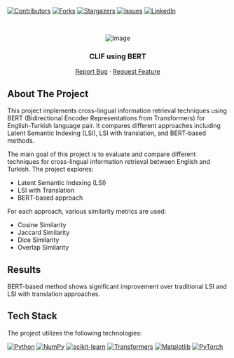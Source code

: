 <a name="readme-top"></a>


<!-- PROJECT SHIELDS -->
[![Contributors][contributors-shield]][contributors-url]
[![Forks][forks-shield]][forks-url]
[![Stargazers][stars-shield]][stars-url]
[![Issues][issues-shield]][issues-url]
[![LinkedIn][linkedin-shield]][linkedin-url]



<!-- PROJECT LOGO -->
<br />
<div align="center">

![Image](images/RISC-V-Processor-pipelined-datapth-with-33-instructions.drawio.png)


<h3 align="center">CLIF using BERT</h3>

  <p align="center">
<!--     <a href="https://github.com/youssef-mansor/CLIR-using-BERT">View Demo</a> -->
<!--     · -->
    <a href="https://github.com/youssef-mansor/CLIR-using-BERT/issues">Report Bug</a>
    ·
    <a href="https://github.com/youssef-mansor/CLIR-using-BERT/issues">Request Feature</a>
  </p>
</div>


<!-- ABOUT THE PROJECT -->


## About The Project

This project implements cross-lingual information retrieval techniques using BERT (Bidirectional Encoder Representations from Transformers) for English-Turkish language pair. It compares different approaches including Latent Semantic Indexing (LSI), LSI with translation, and BERT-based methods.

The main goal of this project is to evaluate and compare different techniques for cross-lingual information retrieval between English and Turkish. The project explores:

- Latent Semantic Indexing (LSI)
- LSI with Translation
- BERT-based approach

For each approach, various similarity metrics are used:

- Cosine Similarity
- Jaccard Similarity
- Dice Similarity
- Overlap Similarity

## Results

BERT-based method shows significant improvement over traditional LSI and LSI with translation approaches.

## Tech Stack

The project utilizes the following technologies:

[![Python](https://img.shields.io/badge/python-3670A0?style=for-the-badge&logo=python&logoColor=ffdd54)](https://www.python.org/)
[![NumPy](https://img.shields.io/badge/numpy-%23013243.svg?style=for-the-badge&logo=numpy&logoColor=white)](https://numpy.org/)
[![scikit-learn](https://img.shields.io/badge/scikit--learn-%23F7931E.svg?style=for-the-badge&logo=scikit-learn&logoColor=white)](https://scikit-learn.org/)
[![Transformers](https://img.shields.io/badge/Transformers-FF6F00?style=for-the-badge&logo=Transformers&logoColor=white)](https://huggingface.co/transformers/)
[![Matplotlib](https://img.shields.io/badge/Matplotlib-%23ffffff.svg?style=for-the-badge&logo=Matplotlib&logoColor=black)](https://matplotlib.org/)
[![PyTorch](https://img.shields.io/badge/PyTorch-%23EE4C2C.svg?style=for-the-badge&logo=PyTorch&logoColor=white)](https://pytorch.org/)





<!-- MARKDOWN LINKS & IMAGES -->
[contributors-shield]: https://img.shields.io/github/contributors/youssef-mansor/CLIR-using-BERT.svg?style=for-the-badge
[contributors-url]: https://github.com/youssef-mansor/CLIR-using-BERT/graphs/contributors
[forks-shield]: https://img.shields.io/github/forks/youssef-mansor/CLIR-using-BERT.svg?style=for-the-badge
[forks-url]: https://github.com/youssef-mansor/CLIR-using-BERT/network/members
[stars-shield]: https://img.shields.io/github/stars/youssef-mansor/CLIR-using-BERT.svg?style=for-the-badge
[stars-url]: https://github.com/youssef-mansor/CLIR-using-BERT/stargazers
[issues-shield]: https://img.shields.io/github/issues/youssef-mansor/CLIR-using-BERT.svg?style=for-the-badge
[issues-url]: https://github.com/youssef-mansor/CLIR-using-BERT/issues
[license-shield]: https://img.shields.io/github/license/youssef-mansor/CLIR-using-BERT.svg?style=for-the-badge
[license-url]: https://github.com/youssef-mansor/CLIR-using-BERT/blob/main/LICENSE
[linkedin-shield]: https://img.shields.io/badge/-LinkedIn-black.svg?style=for-the-badge&logo=linkedin&colorB=555
[linkedin-url]: https://www.linkedin.com/in/youssef-m-86a690174/
[product-screenshot]: images/screenshot.png

